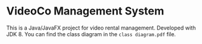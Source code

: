 # VideoCo Management System
This is a Java/JavaFX project for video rental management. 
Developed with JDK 8.
You can find the class diagram in the `class diagram.pdf` file.
